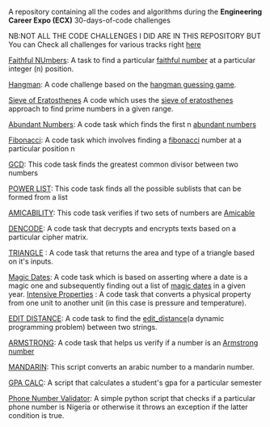 A repository containing all the codes and algorithms during the **Engineering Career Expo (ECX)** 30-days-of-code challenges 

NB:NOT ALL THE CODE CHALLENGES I DID ARE IN THIS REPOSITORY BUT You can Check all challenges for various tracks right [here](https://www.30daysofcode.xyz)


[Faithful NUmbers](https://github.com/E-wave112/ecx-daily-code-challenges/blob/master/Osagie_Iyayi.Day05.py): A task to find a particular [faithful number](https://practice.geeksforgeeks.org/problems/faithful-numbers0014/1) at a particular integer (n)  position.


[Hangman](https://github.com/E-wave112/ecx-daily-code-challenges/blob/master/day-08-code-challenge.py): A code challenge based on the [hangman guessing game](https://en.wikipedia.org/wiki/Hangman_(game)).

[Sieve of Eratosthenes](https://github.com/E-wave112/ecx-daily-code-challenges/blob/master/day-10-code-challenge.py) A code which uses the [sieve of eratosthenes](https://en.wikipedia.org/wiki/Sieve_of_Eratosthenes) approach to find prime numbers in a given range.

[Abundant Numbers](https://github.com/E-wave112/ecx-daily-code-challenges/blob/master/day-17-code-challenge.py): A code task which finds the first n [abundant numbers](https://en.wikipedia.org/wiki/Abundant_number)

[Fibonacci](https://github.com/E-wave112/ecx-daily-code-challenges/blob/master/day-22-code-challenge.py): A code task which involves finding a [fibonacci](https://en.wikipedia.org/wiki/Fibonacci_number) number at a particular position n

[GCD](https://github.com/E-wave112/ecx-daily-code-challenges/blob/master/day-27-code-challenge.py): This code task finds the greatest common divisor between two numbers

[POWER LIST](https://github.com/E-wave112/ecx-daily-code-challenges/blob/master/day-06-code-challenge.py): This code task finds all the possible sublists that can be formed from a list

[AMICABILITY](https://github.com/E-wave112/ecx-daily-code-challenges/blob/master/day-18-code-challenge.py): This code task verifies if two sets of numbers are [Amicable](https://en.wikipedia.org/wiki/Amicable_numbers)

[DENCODE](https://github.com/E-wave112/ecx-daily-code-challenges/blob/master/day-09-code-challenge.py): A code task that decrypts and encrypts texts based on a particular cipher matrix.

[TRIANGLE](https://github.com/E-wave112/ecx-daily-code-challenges/blob/master/day-25-code-challenge.py) : A code task that returns the area and type of a triangle based on it's inputs.

[Magic Dates](https://github.com/E-wave112/ecx-daily-code-challenges/blob/master/day-28-code-challenge.py): A code task which is based on asserting where a date is a magic one and subsequently finding out a list of [magic dates](https://trello.com/c/zkYpWkms/69-project-magic-dates) in a given year.
[Intensive Properties](https://github.com/E-wave112/ecx-daily-code-challenges/blob/master/day-24-code-challenge.py) : A code task that converts a physical property from one unit to another unit (in this case is pressure and temperature).

[EDIT DISTANCE](https://github.com/E-wave112/ecx-daily-code-challenges/blob/master/day-19-code-challenge.py): A code task to find the [edit_distance](https://www.geeksforgeeks.org/edit-distance-dp-5/)(a dynamic programming problem) between two strings.

[ARMSTRONG](https://github.com/E-wave112/ecx-daily-code-challenges/blob/master/day-23-code-challenge.py): A code task that helps us verify if a number is an [Armstrong number](https://en.wikipedia.org/wiki/Narcissistic_number)

[MANDARIN](https://github.com/E-wave112/ecx-daily-code-challenges/blob/master/day-20-code-challenge.py): This script converts an arabic number to a mandarin number.

[GPA CALC](https://github.com/E-wave112/ecx-daily-code-challenges/blob/master/day-26-code-challenge.py): A script that calculates a student's gpa for a particular semester

[Phone Number Validator](https://github.com/E-wave112/ecx-daily-code-challenges/blob/master/day-04-code-challenge.py): A simple python script that checks if a particular phone number is Nigeria or otherwise it throws an exception if the latter condition is true.
